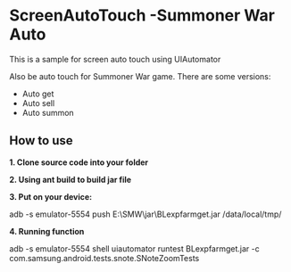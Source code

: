 # ScreenAutoTouch -Summoner War Auto
This is a sample for screen auto touch using UIAutomator

Also be auto touch for Summoner War game. There are some versions:
 - Auto get
 - Auto sell
 - Auto summon
 
## How to use

**1. Clone source code into your folder**

**2. Using ant build to build jar file**

**3. Put on your device:**

adb -s emulator-5554 push E:\SMW\jar\BLexpfarmget.jar /data/local/tmp/

**4. Running function**

adb -s emulator-5554 shell uiautomator runtest BLexpfarmget.jar -c com.samsung.android.tests.snote.SNoteZoomTests 
